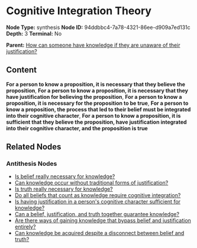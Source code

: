 # Cognitive Integration Theory

**Node Type:** synthesis
**Node ID:** 94ddbbc4-7a78-4321-86ee-d909a7ed131c
**Depth:** 3
**Terminal:** No

**Parent:** [How can someone have knowledge if they are unaware of their justification?](how-can-someone-have-knowledge-if-they-are-unaware-of-their-justification-antithesis-e1a39d49-a7d3-4b5f-bc85-b703ec856d1f.md)

## Content

**For a person to know a proposition, it is necessary that they believe the proposition**, **For a person to know a proposition, it is necessary that they have justification for believing the proposition**, **For a person to know a proposition, it is necessary for the proposition to be true**, **For a person to know a proposition, the process that led to their belief must be integrated into their cognitive character**, **For a person to know a proposition, it is sufficient that they believe the proposition, have justification integrated into their cognitive character, and the proposition is true**

## Related Nodes

### Antithesis Nodes

- [Is belief really necessary for knowledge?](is-belief-really-necessary-for-knowledge-antithesis-20b4bab2-640c-4927-9e79-a99882ae377b.md)
- [Can knowledge occur without traditional forms of justification?](can-knowledge-occur-without-traditional-forms-of-justification-antithesis-972b2c76-f12c-4406-9e0d-308e03808a47.md)
- [Is truth really necessary for knowledge?](is-truth-really-necessary-for-knowledge-antithesis-e9f2a349-e396-42a4-99a6-576488d0fe4c.md)
- [Do all beliefs that count as knowledge require cognitive integration?](do-all-beliefs-that-count-as-knowledge-require-cognitive-integration-antithesis-d10d0750-b8c8-4942-9d3d-b8ea10bb8766.md)
- [Is having justification in a person's cognitive character sufficient for knowledge?](is-having-justification-in-a-persons-cognitive-character-sufficient-for-knowledge-antithesis-53f25f99-69f1-4854-b6ba-291929533dd5.md)
- [Can a belief, justification, and truth together guarantee knowledge?](can-a-belief-justification-and-truth-together-guarantee-knowledge-antithesis-cea11a68-ea89-48b0-a599-96fbae27ec71.md)
- [Are there ways of gaining knowledge that bypass belief and justification entirely?](are-there-ways-of-gaining-knowledge-that-bypass-belief-and-justification-entirely-antithesis-f9d28127-9329-4daf-862f-429f5453abd8.md)
- [Can knowledge be acquired despite a disconnect between belief and truth?](can-knowledge-be-acquired-despite-a-disconnect-between-belief-and-truth-antithesis-b3c9b068-859e-437c-b035-f9245cd17880.md)
